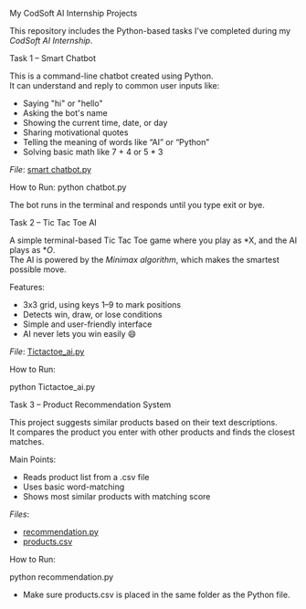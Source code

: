  My CodSoft AI Internship Projects

This repository includes the Python-based tasks I've completed during my *CodSoft AI Internship*.

Task 1 – Smart Chatbot

This is a command-line chatbot created using Python.  
It can understand and reply to common user inputs like:

- Saying "hi" or "hello"
- Asking the bot's name
- Showing the current time, date, or day
- Sharing motivational quotes
- Telling the meaning of words like “AI” or “Python”
- Solving basic math like 7 + 4 or 5 * 3

 *File*: [smart chatbot.py](smartchatbot.py )

 How to Run:
python chatbot.py


The bot runs in the terminal and responds until you type exit or bye.



 Task 2 – Tic Tac Toe AI

A simple terminal-based Tic Tac Toe game where you play as *X, and the AI plays as **O*.  
The AI is powered by the *Minimax algorithm*, which makes the smartest possible move.

Features:

- 3x3 grid, using keys 1–9 to mark positions
- Detects win, draw, or lose conditions
- Simple and user-friendly interface
- AI never lets you win easily 😄

 *File*: [Tictactoe_ai.py](Tictactoe_ai.py)

 How to Run:

python Tictactoe_ai.py


 Task 3 – Product Recommendation System

This project suggests similar products based on their text descriptions.  
It compares the product you enter with other products and finds the closest matches.

Main Points:

- Reads product list from a .csv file
- Uses basic word-matching 
- Shows most similar products with matching score

 *Files*:
- [recommendation.py](recommendation.py)
- [products.csv](products.csv)

 How to Run:

python recommendation.py

- Make sure products.csv is placed in the same folder as the Python file.

